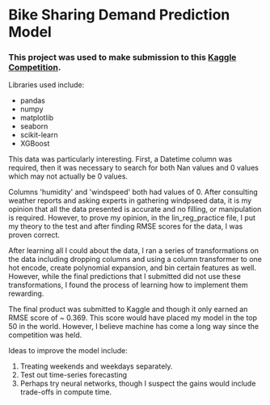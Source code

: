 # Bike Sharing Demand Prediction Model

### This project was used to make submission to this [Kaggle Competition](https://www.kaggle.com/competitions/bike-sharing-demand).

Libraries used include:

* pandas
* numpy
* matplotlib
* seaborn
* scikit-learn
* XGBoost


This data was particularly interesting. First, a Datetime column was required, then it was necessary to search for both Nan values and 0 values which may not actually be 0 values.

Columns 'humidity' and 'windspeed' both had values of 0. After consulting weather reports and asking experts in gathering windpseed data, it is my opinion that all the data presented is accurate and no filling, or manipulation is required. However, to prove my opinion, in the lin_reg_practice file, I put my theory to the test and after finding RMSE scores for the data, I was proven correct.

After learning all I could about the data, I ran a series of transformations on the data including dropping columns and using a column transformer to one hot encode, create polynomial expansion, and bin certain features as well. However, while the final predictions that I submitted did not use these transformations, I found the process of learning how to implement them rewarding.

The final product was submitted to Kaggle and though it only earned an RMSE score of ~ 0.369. This score would have placed my model in the top 50 in the world. However, I believe machine has come a long way since the competition was held.

Ideas to improve the model include:
1. Treating weekends and weekdays separately.
2. Test out time-series forecasting
3. Perhaps try neural networks, though I suspect the gains would include trade-offs in compute time.
